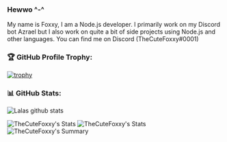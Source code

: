 ### Hewwo ^-^
My name is Foxxy, I am a Node.js developer. I primarily work on my Discord bot Azrael but I also work on quite a bit of side projects using Node.js and other languages. You can find me on Discord (TheCuteFoxxy#0001)

### 🏆 GitHub Profile Trophy:
[![trophy](https://github-profile-trophy.vercel.app/?username=thecutefoxxy&column=8&theme=discord&no-frame=true&no-bg=true)](https://github.com/ryo-ma/github-profile-trophy)


### 📊 GitHub Stats:
![Lalas github stats](https://github-readme-stats.vercel.app/api?username=thecutefoxxy&theme=monokai&show_icons=true&count_private=true)
  
 
![TheCuteFoxxy's Stats](https://github-profile-summary-cards.vercel.app/api/cards/repos-per-language?username=thecutefoxxy&theme=monokai)
![TheCuteFoxxy's Stats](https://github-profile-summary-cards.vercel.app/api/cards/most-commit-language?username=thecutefoxxy&theme=monokai)
![TheCuteFoxxy's Summary](https://github-profile-summary-cards.vercel.app/api/cards/profile-details?username=thecutefoxxy&theme=monokai)


